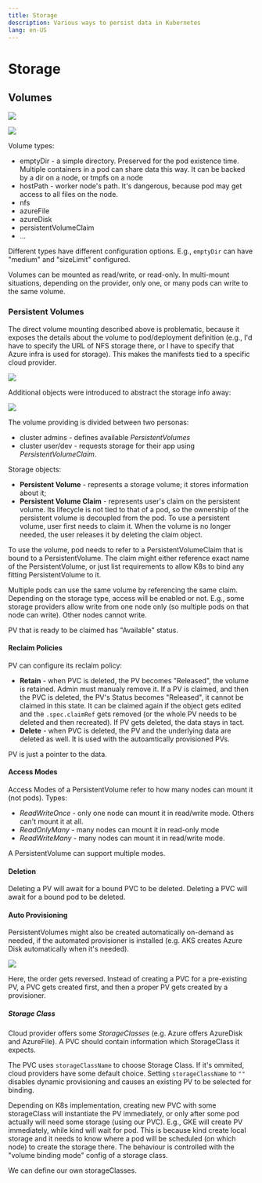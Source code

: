 ```yaml
---
title: Storage
description: Various ways to persist data in Kubernetes
lang: en-US
---
```


# Storage

## Volumes

![](https://i.imgur.com/nPKhzLL.png)

![](https://i.imgur.com/qMFmqlN.png)

Volume types:

- emptyDir - a simple directory. Preserved for the pod existence time. Multiple
  containers in a pod can share data this way. It can be backed by a dir on a
  node, or tmpfs on a node
- hostPath - worker node's path. It's dangerous, because pod may get access to
  all files on the node.
- nfs
- azureFile
- azureDisk
- persistentVolumeClaim
- ...

Different types have different configuration options. E.g., `emptyDir` can have
"medium" and "sizeLimit" configured.

Volumes can be mounted as read/write, or read-only. In multi-mount situations,
depending on the provider, only one, or many pods can write to the same volume.

### Persistent Volumes

The direct volume mounting described above is problematic, because it exposes
the details about the volume to pod/deployment definition (e.g., I'd have to
specify the URL of NFS storage there, or I have to specify that Azure infra is
used for storage). This makes the manifests tied to a specific cloud provider.

![](https://i.imgur.com/tH4mCzX.png)

Additional objects were introduced to abstract the storage info away:

![](https://i.imgur.com/vN89M9j.png)

The volume providing is divided between two personas:

- cluster admins - defines available *PersistentVolumes*
- cluster user/dev - requests storage for their app using
  *PersistentVolumeClaim*.

Storage objects:

- **Persistent Volume** - represents a storage volume; it stores information
  about it;
- **Persistent Volume Claim** - represents user's claim on the persistent
  volume. Its lifecycle is not tied to that of a pod, so the ownership of the
  persistent volume is decoupled from the pod. To use a persistent volume, user
  first needs to claim it. When the volume is no longer needed, the user
  releases it by deleting the claim object.

To use the volume, pod needs to refer to a PersistentVolumeClaim that is bound
to a PersistentVolume. The claim might either reference exact name of the
PersistentVolume, or just list requirements to allow K8s to bind any fitting
PersistentVolume to it.

Multiple pods can use the same volume by referencing the same claim. Depending
on the storage type, access will be enabled or not. E.g., some storage providers
allow write from one node only (so multiple pods on that node can write). Other
nodes cannot write.

PV that is ready to be claimed has "Available" status.

#### Reclaim Policies

PV can configure its reclaim policy:

- **Retain** - when PVC is deleted, the PV becomes "Released", the volume is
  retained. Admin must manualy remove it. If a PV is claimed, and then the PVC
  is deleted, the PV's Status becomes "Released", it cannot be claimed in this
  state. It can be claimed again if the object gets edited and the
  `.spec.claimRef` gets removed (or the whole PV needs to be deleted and then
  recreated). If PV gets deleted, the data stays in tact.
- **Delete** - when PVC is deleted, the PV and the underlying data are deleted
  as well. It is used with the autoamtically provisioned PVs.

PV is just a pointer to the data.

#### Access Modes

Access Modes of a PersistentVolume refer to how many nodes can mount it (not
pods). Types:

- *ReadWriteOnce* - only one node can mount it in read/write mode. Others can't
  mount it at all.
- *ReadOnlyMany* - many nodes can mount it in read-only mode
- *ReadWriteMany* - many nodes can mount it in read/write mode.

A PersistentVolume can support multiple modes.

#### Deletion

Deleting a PV will await for a bound PVC to be deleted. Deleting a PVC will
await for a bound pod to be deleted.

#### Auto Provisioning

PersistentVolumes might also be created automatically on-demand as needed, if
the automated provisioner is installed (e.g. AKS creates Azure Disk
automatically when it's needed).

![](https://i.imgur.com/UT7ZnCU.png)

Here, the order gets reversed. Instead of creating a PVC for a pre-existing PV,
a PVC gets created first, and then a proper PV gets created by a provisioner.

##### Storage Class

Cloud provider offers some *StorageClasses* (e.g. Azure offers AzureDisk and
AzureFile). A PVC should contain information which StorageClass it expects.

The PVC uses `storageClassName` to choose Storage Class. If it's ommited, cloud
providers have some default choice. Setting `storageClassName` to `""` disables
dynamic provisioning and causes an existing PV to be selected for binding.

Depending on K8s implementation, creating new PVC with some storageClass will
instantiate the PV immediately, or only after some pod actually will need some
storage (using our PVC). E.g., GKE will create PV immediately, while kind will
wait for pod. This is because kind create local storage and it needs to know
where a pod will be scheduled (on which node) to create the storage there. The
behaviour is controlled with the "volume binding mode" config of a storage
class.

We can define our own storageClasses.